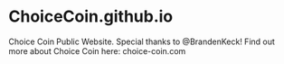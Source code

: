 # ChoiceCoin.github.io
Choice Coin Public Website.
Special thanks to @BrandenKeck!
Find out more about Choice Coin here: choice-coin.com
